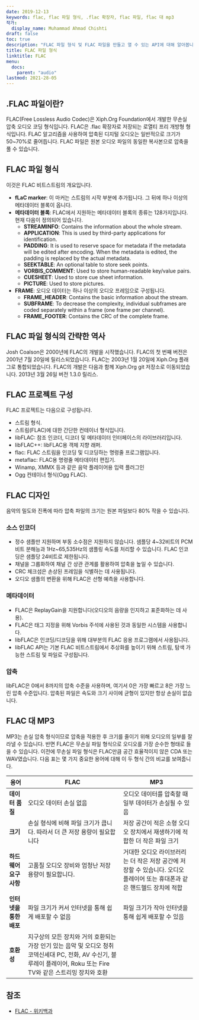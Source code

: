 ```yaml
---
date: 2019-12-13
keywords: flac, flac 파일 형식, .flac 확장자, flac 파일, flac 대 mp3
작가:
  display_name: Muhammad Ahmad Chishti
draft: false
toc: true
description: "FLAC 파일 형식 및 FLAC 파일을 만들고 열 수 있는 API에 대해 알아봅니다."
title: FLAC 파일 형식
linktitle: FLAC
menu:
  docs:
    parent: "audio"
lastmod: 2021-28-05
---
```


## .FLAC 파일이란?

FLAC(Free Lossless Audio Codec)은 Xiph.Org Foundation에서 개발한 무손실 압축 오디오 코딩 형식입니다. FLAC은 .flac 확장자로 저장되는 로열티 프리 개방형 형식입니다. FLAC 알고리즘을 사용하여 압축된 디지털 오디오는 일반적으로 크기가 50~70%로 줄어듭니다. FLAC 파일은 원본 오디오 파일의 동일한 복사본으로 압축을 풀 수 있습니다.

## FLAC 파일 형식

이것은 FLAC 비트스트림의 개요입니다.

- **fLaC marker**: 이 마커는 스트림의 시작 부분에 추가됩니다. 그 뒤에 하나 이상의 메타데이터 블록이 옵니다.
- **메타데이터 블록**: FLAC에서 지원하는 메타데이터 블록의 종류는 128가지입니다. 현재 다음이 정의되어 있습니다.
  - **STREAMINFO**: Contains the information about the whole stream.
  - **APPLICATION**: This is used by third-party applications for identification.
  - **PADDING**: It is used to reserve space for metadata if the metadata will be edited after encoding. When the metadata is edited, the padding is replaced by the actual metadata.
  - **SEEKTABLE**: An optional table to store seek points.
  - **VORBIS_COMMENT**: Used to store human-readable key/value pairs.
  - **CUESHEET**: Used to store cue sheet information.
  - **PICTURE**: Used to store pictures.
- **FRAME**: 오디오 데이터는 하나 이상의 오디오 프레임으로 구성됩니다.
  - **FRAME_HEADER**: Contains the basic information about the stream.
  - **SUBFRAME**: To decrease the complexity, individual subframes are coded separately within a frame (one frame per channel).
  - **FRAME_FOOTER**: Contains the CRC of the complete frame.

## FLAC 파일 형식의 간략한 역사

Josh Coalson은 2000년에 FLAC의 개발을 시작했습니다. FLAC의 첫 번째 버전은 2001년 7월 20일에 릴리스되었습니다. FLAC는 2003년 1월 20일에 Xiph.Org 플래그로 통합되었습니다. FLAC의 개발은 다음과 함께 Xiph.Org git 저장소로 이동되었습니다. 2013년 3월 26일 버전 1.3.0 릴리스.

## FLAC 프로젝트 구성

FLAC 프로젝트는 다음으로 구성됩니다.

- 스트림 형식.
- 스트림(FLAC)에 대한 간단한 컨테이너 형식입니다.
- libFLAC: 참조 인코더, 디코더 및 메타데이터 인터페이스의 라이브러리입니다.
- libFLAC++: libFLAC용 객체 지향 래퍼.
- flac: FLAC 스트림을 인코딩 및 디코딩하는 명령줄 프로그램입니다.
- metaflac: FLAC용 명령줄 메타데이터 편집기.
- Winamp, XMMX 등과 같은 음악 플레이어용 입력 플러그인
- Ogg 컨테이너 형식(Ogg FLAC).

## FLAC 디자인

음악의 밀도와 진폭에 따라 압축 파일의 크기는 원본 파일보다 80% 작을 수 있습니다.

### 소스 인코더 ###

- 정수 샘플만 지원하며 부동 소수점은 지원하지 않습니다. 샘플당 4~32비트의 PCM 비트 분해능과 1Hz~65,535Hz의 샘플링 속도를 처리할 수 있습니다. FLAC 인코딩은 샘플당 24비트로 제한됩니다.
- 채널을 그룹화하여 채널 간 상관 관계를 활용하여 압축을 높일 수 있습니다.
- CRC 체크섬은 손상된 프레임을 식별하는 데 사용됩니다.
- 오디오 샘플의 변환을 위해 FLAC은 선형 예측을 사용합니다.

### 메타데이터 ###

- FLAC은 ReplayGain을 지원합니다(오디오의 음량을 인지하고 표준화하는 데 사용).
- FLAC은 태그 지정을 위해 Vorbis 주석에 사용된 것과 동일한 시스템을 사용합니다.
- libFLAC은 인코딩/디코딩을 위해 대부분의 FLAC 응용 프로그램에서 사용됩니다.
- libFLAC API는 기본 FLAC 비트스트림에서 추상화를 높이기 위해 스트림, 탐색 가능한 스트림 및 파일로 구성됩니다.

### 압축 ###

libFLAC은 0에서 8까지의 압축 수준을 사용하며, 여기서 0은 가장 빠르고 8은 가장 느린 압축 수준입니다. 압축된 파일은 속도와 크기 사이에 균형이 있지만 항상 손실이 없습니다.

## FLAC 대 MP3
MP3는 손실 압축 형식이므로 압축을 적용한 후 크기를 줄이기 위해 오디오의 일부를 잘라낼 수 있습니다. 반면 FLAC은 무손실 파일 형식으로 오디오를 가장 순수한 형태로 들을 수 있습니다. 이전에 무손실 파일 형식은 FLAC만큼 공간 효율적이지 않은 CDA 또는 WAV였습니다. 다음 표는 몇 가지 중요한 용어에 대해 이 두 형식 간의 비교를 보여줍니다.

|용어|FLAC|MP3|
---|---|---|
|**데이터 품질**|오디오 데이터 손실 없음| 오디오 데이터를 압축할 때 일부 데이터가 손실될 수 있음|
|**크기**|손실 형식에 비해 파일 크기가 큽니다. 따라서 더 큰 저장 용량이 필요합니다| 저장 공간이 적은 소형 오디오 장치에서 재생하기에 적합한 더 작은 파일 크기 |
|**하드웨어 요구 사항**| 고품질 오디오 장비와 엄청난 저장 용량이 필요합니다. |거대한 오디오 라이브러리는 더 작은 저장 공간에 저장할 수 있습니다. 오디오 플레이어 또는 휴대폰과 같은 핸드헬드 장치에 적합|
|**인터넷을 통한 배포**|파일 크기가 커서 인터넷을 통해 쉽게 배포할 수 없음 |파일 크기가 작아 인터넷을 통해 쉽게 배포할 수 있음|
|**호환성**|지구상의 모든 장치와 거의 호환되는 가장 인기 있는 음악 및 오디오 청취 코덱신세대 PC, 전화, AV 수신기, 블루레이 플레이어, Roku 또는 Fire TV와 같은 스트리밍 장치와 호환|

## 참조 ##

- [FLAC - 위키백과](https://en.wikipedia.org/wiki/FLAC)

